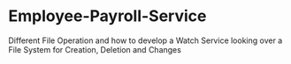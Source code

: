 # Employee-Payroll-Service
Different File Operation and how to develop a Watch Service looking over a File System for Creation, Deletion and Changes
